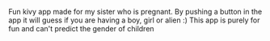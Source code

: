 Fun kivy app made for my sister who is pregnant. By pushing a button in the app it will guess if you are having a boy, girl or alien :)
This app is purely for fun and can't predict the gender of children
